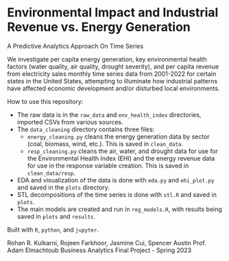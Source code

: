 # Environmental Impact and Industrial Revenue vs. Energy Generation
A Predictive Analytics Approach On Time Series

We investigate per capita energy generation, key environmental health factors (water quality, air quality, drought severity), and per capita revenue from electricity sales monthly time series data from 2001-2022 for certain states in the United States, attempting to illuminate how industrial patterns have affected economic development and/or disturbed local environments.

How to use this repository:
- The raw data is in the ```raw_data``` and ```env_health_index``` directories, imported CSVs from various sources.
- The ```data_cleaning``` directory contains three files:
  - ```energy_cleaning.py``` cleans the energy generation data by sector (coal, biomass, wind, etc.). This is saved in ```clean_data```.
  - ```resp_cleaning.py``` cleans the air, water, and drought data for use for the Environmental Health Index (EHI) and the energy revenue data for use in the response variable creation. This is saved in ```clean_data/resp```.
- EDA and visualization of the data is done with ```eda.py``` and ```ehi_plot.py``` and saved in the ```plots``` directory.
- STL decompositions of the time series is done with ```stl.R``` and saved in ```plots```.
- The main models are created and run in ```reg_models.R```, with results being saved in ```plots``` and ```results```.

Built with ```R```, ```python```, and ```jupyter```.

Rohan R. Kulkarni, Rojeen Farkhoor, Jasmine Cui, Spencer Austin
Prof. Adam Elmachtoub
Business Analytics Final Project - Spring 2023
